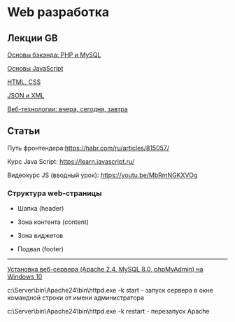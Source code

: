 # Web разработка

## Лекции GB

[Основы бэкэнда: PHP и MySQL](web1.md)

[Основы JavaScript](web2.md)

[HTML, CSS](web3.md)

[JSON и XML](web4.md)

[Веб-технологии: вчера, сегодня, завтра](web5.md)





## Статьи

Путь фронтендера:https://habr.com/ru/articles/815057/

Курс Java Script: https://learn.javascript.ru/

Видеокурс JS (вводный урок): https://youtu.be/MbRmNGKXVOg

### Структура web-страницы

- Шапка (header)

- Зона контента (content)

- Зона виджетов

- Подвал (footer)

---

[Установка веб-сервера (Apache 2.4, MySQL 8.0, phpMyAdmin) на Windows 10](https://hackware.ru/?p=21)

c:\Server\bin\Apache24\bin\httpd.exe -k start - запуск сервера в окне командной строки от имени администратора

c:\Server\bin\Apache24\bin\httpd.exe -k restart - перезапуск Apache